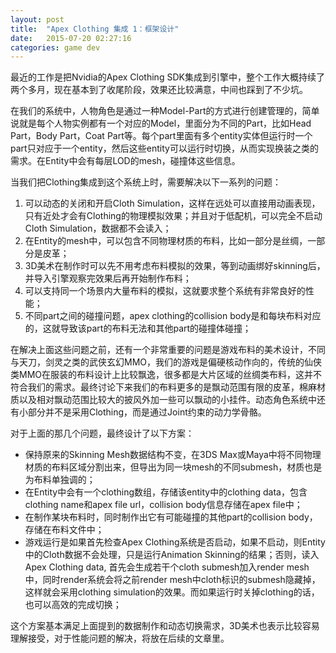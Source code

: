 ```yaml
---
layout: post
title:  "Apex Clothing 集成 1：框架设计"
date:   2015-07-20 02:27:16
categories: game dev
---
```

最近的工作是把Nvidia的Apex Clothing SDK集成到引擎中，整个工作大概持续了两个多月，现在基本到了收尾阶段，效果还比较满意，中间也踩到了不少坑。

在我们的系统中，人物角色是通过一种Model-Part的方式进行创建管理的，简单说就是每个人物实例都有一个对应的Model，里面分为不同的Part，比如Head Part，Body Part，Coat Part等。每个part里面有多个entity实体但运行时一个part只对应于一个entity，然后这些entity可以运行时切换，从而实现换装之类的需求。在Entity中会有每层LOD的mesh，碰撞体这些信息。

当我们把Clothing集成到这个系统上时，需要解决以下一系列的问题：

1. 可以动态的关闭和开启Cloth Simulation，这样在远处可以直接用动画表现，只有近处才会有Clothing的物理模拟效果；并且对于低配机，可以完全不启动Cloth Simulation，数据都不会读入；
2. 在Entity的mesh中，可以包含不同物理材质的布料，比如一部分是丝绸，一部分是皮革；
3. 3D美术在制作时可以先不用考虑布料模拟的效果，等到动画绑好skinning后，并导入引擎观察完效果后再开始制作布料；
4. 可以支持同一个场景内大量布料的模拟，这就要求整个系统有非常良好的性能；
5. 不同part之间的碰撞问题，apex clothing的collision body是和每块布料对应的，这就导致该part的布料无法和其他part的碰撞体碰撞；

在解决上面这些问题之前，还有一个非常重要的问题是游戏布料的美术设计，不同与天刀，剑灵之类的武侠玄幻MMO，我们的游戏是偏硬核动作向的，传统的仙侠类MMO在服装的布料设计上比较飘逸，很多都是大片区域的丝绸类布料，这并不符合我们的需求。最终讨论下来我们的布料更多的是飘动范围有限的皮革，棉麻材质以及相对飘动范围比较大的披风外加一些可以飘动的小挂件。动态角色系统中还有小部分并不是采用Clothing，而是通过Joint约束的动力学骨骼。

对于上面的那几个问题，最终设计了以下方案：

* 保持原来的Skinning Mesh数据结构不变，在3DS Max或Maya中将不同物理材质的布料区域分割出来，但导出为同一块mesh的不同submesh，材质也是为布料单独调的；
* 在Entity中会有一个clothing数组，存储该entity中的clothing data，包含clothing name和apex file url，collision body信息存储在apex file中；
* 在制作某块布料时，同时制作出它有可能碰撞的其他part的collision body，存储在布料文件中；
* 游戏运行是如果首先检查Apex Clothing系统是否启动，如果不启动，则Entity中的Cloth数据不会处理，只是运行Animation Skinning的结果；否则，读入Apex Clothing data, 首先会生成若干个cloth submesh加入render mesh中，同时render系统会将之前render mesh中cloth标识的submesh隐藏掉，这样就会采用clothing simulation的效果。而如果运行时关掉clothing的话，也可以高效的完成切换；

这个方案基本满足上面提到的数据制作和动态切换需求，3D美术也表示比较容易理解接受，对于性能问题的解决，将放在后续的文章里。

